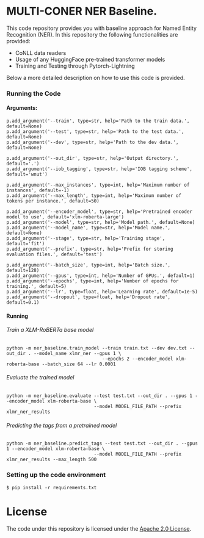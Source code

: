 # MULTI-CONER NER Baseline.

This code repository provides you with baseline approach for Named Entity Recognition (NER). In this repository the following functionalities are provided:

- CoNLL data readers
- Usage of any HuggingFace pre-trained transformer models
- Training and Testing through Pytorch-Lightning  

Below a more detailed description on how to use this code is provided.

### Running the Code

#### Arguments:
```
p.add_argument('--train', type=str, help='Path to the train data.', default=None)
p.add_argument('--test', type=str, help='Path to the test data.', default=None)
p.add_argument('--dev', type=str, help='Path to the dev data.', default=None)

p.add_argument('--out_dir', type=str, help='Output directory.', default='.')
p.add_argument('--iob_tagging', type=str, help='IOB tagging scheme', default='wnut')

p.add_argument('--max_instances', type=int, help='Maximum number of instances', default=-1)
p.add_argument('--max_length', type=int, help='Maximum number of tokens per instance.', default=50)

p.add_argument('--encoder_model', type=str, help='Pretrained encoder model to use', default='xlm-roberta-large')
p.add_argument('--model', type=str, help='Model path.', default=None)
p.add_argument('--model_name', type=str, help='Model name.', default=None)
p.add_argument('--stage', type=str, help='Training stage', default='fit')
p.add_argument('--prefix', type=str, help='Prefix for storing evaluation files.', default='test')

p.add_argument('--batch_size', type=int, help='Batch size.', default=128)
p.add_argument('--gpus', type=int, help='Number of GPUs.', default=1)
p.add_argument('--epochs', type=int, help='Number of epochs for training.', default=5)
p.add_argument('--lr', type=float, help='Learning rate', default=1e-5)
p.add_argument('--dropout', type=float, help='Dropout rate', default=0.1)
``` 

#### Running 

###### Train a XLM-RoBERTa base model
```
python -m ner_baseline.train_model --train train.txt --dev dev.txt --out_dir . --model_name xlmr_ner --gpus 1 \
                                   --epochs 2 --encoder_model xlm-roberta-base --batch_size 64 --lr 0.0001
```

###### Evaluate the trained model
```
python -m ner_baseline.evaluate --test test.txt --out_dir . --gpus 1 --encoder_model xlm-roberta-base \
                                --model MODEL_FILE_PATH --prefix xlmr_ner_results

```


###### Predicting the tags from a pretrained model

```
python -m ner_baseline.predict_tags --test test.txt --out_dir . --gpus 1 --encoder_model xlm-roberta-base \
                                --model MODEL_FILE_PATH --prefix xlmr_ner_results --max_length 500

```

### Setting up the code environment

```
$ pip install -r requirements.txt
```

# License 
The code under this repository is licensed under the [Apache 2.0 License](https://github.com/amzn/multiconer-baseline/blob/main/LICENSE).
